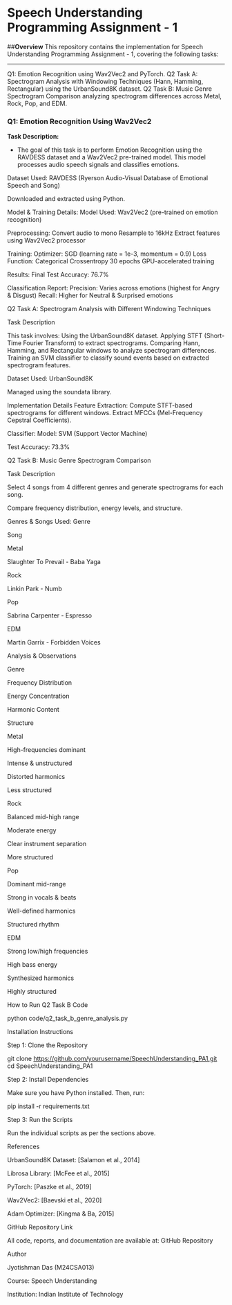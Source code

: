 # **Speech Understanding Programming Assignment - 1**

##**Overview**
This repository contains the implementation for Speech Understanding Programming Assignment - 1, covering the following tasks:

--- 

Q1: Emotion Recognition using Wav2Vec2 and PyTorch.
Q2 Task A: Spectrogram Analysis with Windowing Techniques (Hann, Hamming, Rectangular) using the UrbanSound8K dataset.
Q2 Task B: Music Genre Spectrogram Comparison analyzing spectrogram differences across Metal, Rock, Pop, and EDM.

### **Q1: Emotion Recognition Using Wav2Vec2**

**Task Description:**
 - The goal of this task is to perform Emotion Recognition using the RAVDESS dataset and a Wav2Vec2 pre-trained model. This model processes audio speech signals and classifies emotions.

Dataset Used:
RAVDESS (Ryerson Audio-Visual Database of Emotional Speech and Song)

Downloaded and extracted using Python.

Model & Training Details:
Model Used: Wav2Vec2 (pre-trained on emotion recognition)

Preprocessing:
Convert audio to mono
Resample to 16kHz
Extract features using Wav2Vec2 processor

Training:
Optimizer: SGD (learning rate = 1e-3, momentum = 0.9)
Loss Function: Categorical Crossentropy
30 epochs
GPU-accelerated training

Results:
Final Test Accuracy: 76.7%

Classification Report:
Precision: Varies across emotions (highest for Angry & Disgust)
Recall: Higher for Neutral & Surprised emotions

Q2 Task A: Spectrogram Analysis with Different Windowing Techniques

Task Description

This task involves:
Using the UrbanSound8K dataset.
Applying STFT (Short-Time Fourier Transform) to extract spectrograms.
Comparing Hann, Hamming, and Rectangular windows to analyze spectrogram differences.
Training an SVM classifier to classify sound events based on extracted spectrogram features.

Dataset Used:
UrbanSound8K

Managed using the soundata library.

Implementation Details
 Feature Extraction:
 Compute STFT-based spectrograms for different windows.
 Extract MFCCs (Mel-Frequency Cepstral Coefficients).

Classifier:
 Model: SVM (Support Vector Machine)

Test Accuracy: 73.3%

Q2 Task B: Music Genre Spectrogram Comparison

Task Description

Select 4 songs from 4 different genres and generate spectrograms for each song.

Compare frequency distribution, energy levels, and structure.

Genres & Songs Used:
Genre

Song

Metal

Slaughter To Prevail - Baba Yaga

Rock

Linkin Park - Numb

Pop

Sabrina Carpenter - Espresso

EDM

Martin Garrix - Forbidden Voices

Analysis & Observations

Genre

Frequency Distribution

Energy Concentration

Harmonic Content

Structure

Metal

High-frequencies dominant

Intense & unstructured

Distorted harmonics

Less structured

Rock

Balanced mid-high range

Moderate energy

Clear instrument separation

More structured

Pop

Dominant mid-range

Strong in vocals & beats

Well-defined harmonics

Structured rhythm

EDM

Strong low/high frequencies

High bass energy

Synthesized harmonics

Highly structured

How to Run Q2 Task B Code

python code/q2_task_b_genre_analysis.py

Installation Instructions

Step 1: Clone the Repository

git clone https://github.com/yourusername/SpeechUnderstanding_PA1.git
cd SpeechUnderstanding_PA1

Step 2: Install Dependencies

Make sure you have Python installed. Then, run:

pip install -r requirements.txt

Step 3: Run the Scripts

Run the individual scripts as per the sections above.

References

UrbanSound8K Dataset: [Salamon et al., 2014]

Librosa Library: [McFee et al., 2015]

PyTorch: [Paszke et al., 2019]

Wav2Vec2: [Baevski et al., 2020]

Adam Optimizer: [Kingma & Ba, 2015]

GitHub Repository Link

All code, reports, and documentation are available at:
GitHub Repository

Author

Jyotishman Das (M24CSA013)

Course: Speech Understanding

Institution: Indian Institute of Technology


